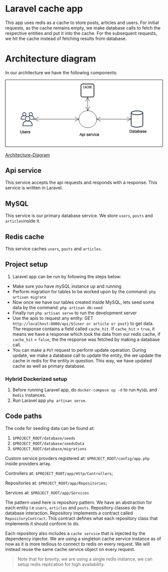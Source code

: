 # Laravel cache app

This app uses redis as a cache to store posts, articles and users. For initial requests, as the cache remains empty, we make database calls to fetch the respective entities and put it into the cache. For the subsequent requests, we hit the cache instead of fetching results from database.

# Architecture diagram


In our architecture we have the following components:

<img src="./diagrams/architecture-diagram.png">

[Architecture-Diagram](./diagrams/architecture-diagram.png)

## Api service

This service accepts the api requests and responds with a response. This service is written in Laravel.

## MySQL

This service is our primary database service. We store `users`, `posts` and `articles`inside it.

## Redis cache

This service caches `users`, `posts` and `articles`. 

## Project setup

1. Laravel app can be run by following the steps below:

- Make sure you have mySQL instance up and running
- Perform migration for tables to be worked upon by the command: `php artisan migrate`
- Now once we have our tables created inside MySQL, lets seed some data by the command: `php artisan db:seed`
- Finally run `php artisan serve` to run the development server
- Use the apis to request any entity: GET `http://localhost:8000/api/${user or article or post}` to get data. The response contains a field called `cache_hit`. If `cache_hit` = `true`,  it means we have a response which took the data from our redis cache, if `cache_hit` = `false`, the the response was fetched by making a database call.
- You can make a `PUT` request to perform update operation. During update, we make a database call to update the entity, the we update the cache in redis for the entity in question. This way, we have updated cache as well as primary database.

### Hybrid Dockerized setup

1. Before running Laravel app, do `docker-compose up -d` to run `MySQL` and `Redis` instances.
1. Run Laravel app `php artisan serve`.

## Code paths

The code for seeding data can be found at: 
1. `$PROJECT_ROOT/database/seeds`
1. `$PROJECT_ROOT/database/seedsData`
1. `$PROJECT_ROOT/database/migrations`

Custom service provders registered at: `$PROJECT_ROOT/config/app.php` inside providers array.

Controllers at: `$PROJECT_ROOT/app/Http/Controllers`;

Repositories at: `$PROJECT_ROOT/app/Repositories`;

Services at: `$PROJECT_ROOT/app/Services`

The pattern used here is repository pattern. We have an abstraction for each entity i.e `users`, `articles` and `posts`. Repository classes do the database interaction. Repository implements a contract called `RepositoryContract`. This contract defines what each repository class that implements it should conform to do.

Each repository also includes a `cache service` that is injected by the dependency injector. We are using a singleton cache service instance as of now as it is more tedious to connect to redis on every request. We will instead reuse the same cache service object on every request.

> Note that for brevity, we are using a single redis instance, we can setup redis replication for high availability. 


